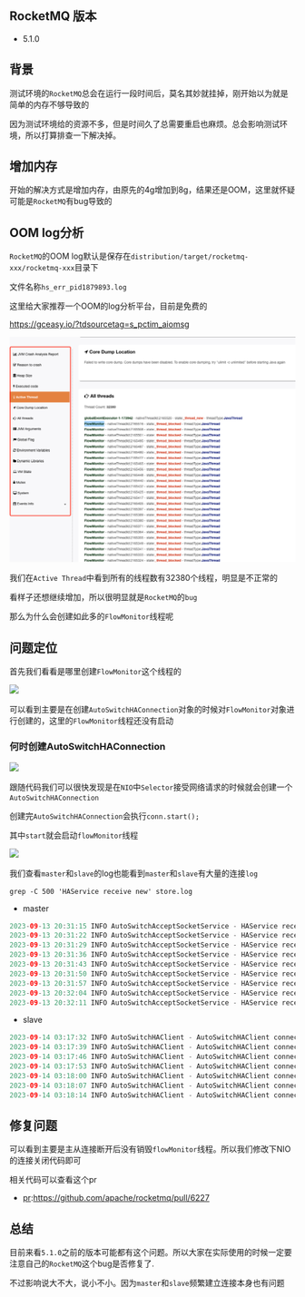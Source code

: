 ## RocketMQ 版本
- 5.1.0


## 背景
测试环境的`RocketMQ`总会在运行一段时间后，莫名其妙就挂掉，刚开始以为就是简单的内存不够导致的

因为测试环境给的资源不多，但是时间久了总需要重启也麻烦。总会影响测试环境，所以打算排查一下解决掉。


## 增加内存
开始的解决方式是增加内存，由原先的4g增加到8g，结果还是OOM，这里就怀疑可能是`RocketMQ`有bug导致的

## OOM log分析

`RocketMQ`的OOM log默认是保存在`distribution/target/rocketmq-xxx/rocketmq-xxx`目录下

文件名称`hs_err_pid1879893.log`

这里给大家推荐一个OOM的log分析平台，目前是免费的

https://gceasy.io/?tdsourcetag=s_pctim_aiomsg

![flow-monitor-oom.png](../images/flow-monitor-oom.png)

我们在`Active Thread`中看到所有的线程数有32380个线程，明显是不正常的

看样子还想继续增加，所以很明显就是`RocketMQ`的`bug`

那么为什么会创建如此多的`FlowMonitor`线程呢

## 问题定位
首先我们看看是哪里创建`FlowMonitor`这个线程的


![](https://img-blog.csdnimg.cn/img_convert/737cf9ce0017b3edd8e7f0f93c79a898.png)

可以看到主要是在创建`AutoSwitchHAConnection`对象的时候对`FlowMonitor`对象进行创建的，这里的`FlowMonitor`线程还没有启动

### 何时创建AutoSwitchHAConnection


![](https://img-blog.csdnimg.cn/img_convert/96eba2c5c078f2e325ac9fd43e38e2af.png)

跟随代码我们可以很快发现是在`NIO`中`Selector`接受网络请求的时候就会创建一个`AutoSwitchHAConnection`

创建完`AutoSwitchHAConnection`会执行`conn.start();`

其中`start`就会启动`flowMonitor`线程


![](https://img-blog.csdnimg.cn/img_convert/c8581a0b02fc36c206fb7e6f25fd7a5f.png)

我们查看`master`和`slave`的log也能看到`master`和`slave`有大量的连接`log`
```shell
grep -C 500 'HAService receive new' store.log
```

- master
```java
2023-09-13 20:31:15 INFO AutoSwitchAcceptSocketService - HAService receive new connection, /192.168.1.172:56700
2023-09-13 20:31:22 INFO AutoSwitchAcceptSocketService - HAService receive new connection, /192.168.1.172:56714
2023-09-13 20:31:29 INFO AutoSwitchAcceptSocketService - HAService receive new connection, /192.168.1.172:59700
2023-09-13 20:31:36 INFO AutoSwitchAcceptSocketService - HAService receive new connection, /192.168.1.172:36956
2023-09-13 20:31:43 INFO AutoSwitchAcceptSocketService - HAService receive new connection, /192.168.1.172:36972
2023-09-13 20:31:50 INFO AutoSwitchAcceptSocketService - HAService receive new connection, /192.168.1.172:48866
2023-09-13 20:31:57 INFO AutoSwitchAcceptSocketService - HAService receive new connection, /192.168.1.172:56400
2023-09-13 20:32:04 INFO AutoSwitchAcceptSocketService - HAService receive new connection, /192.168.1.172:36922
2023-09-13 20:32:11 INFO AutoSwitchAcceptSocketService - HAService receive new connection, /192.168.1.172:36926
```
- slave
```java
2023-09-14 03:17:32 INFO AutoSwitchHAClient - AutoSwitchHAClient connect to master 192.168.1.171:30922
2023-09-14 03:17:39 INFO AutoSwitchHAClient - AutoSwitchHAClient connect to master 192.168.1.171:30922
2023-09-14 03:17:46 INFO AutoSwitchHAClient - AutoSwitchHAClient connect to master 192.168.1.171:30922
2023-09-14 03:17:53 INFO AutoSwitchHAClient - AutoSwitchHAClient connect to master 192.168.1.171:30922
2023-09-14 03:18:00 INFO AutoSwitchHAClient - AutoSwitchHAClient connect to master 192.168.1.171:30922
2023-09-14 03:18:07 INFO AutoSwitchHAClient - AutoSwitchHAClient connect to master 192.168.1.171:30922
2023-09-14 03:18:14 INFO AutoSwitchHAClient - AutoSwitchHAClient connect to master 192.168.1.171:30922
```

## 修复问题
可以看到主要是主从连接断开后没有销毁`flowMonitor`线程。所以我们修改下NIO的连接关闭代码即可

相关代码可以查看这个pr

- [pr](https://github.com/apache/rocketmq/pull/6227):https://github.com/apache/rocketmq/pull/6227

## 总结

目前来看`5.1.0`之前的版本可能都有这个问题。所以大家在实际使用的时候一定要注意自己的`RocketMQ`这个bug是否修复了.

不过影响说大不大，说小不小。因为`master`和`slave`频繁建立连接本身也有问题
